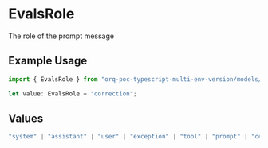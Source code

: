 # EvalsRole

The role of the prompt message

## Example Usage

```typescript
import { EvalsRole } from "orq-poc-typescript-multi-env-version/models/operations";

let value: EvalsRole = "correction";
```

## Values

```typescript
"system" | "assistant" | "user" | "exception" | "tool" | "prompt" | "correction" | "expected_output"
```